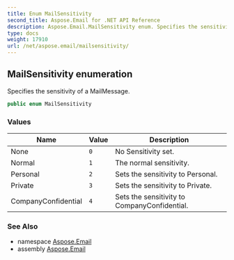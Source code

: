 ```yaml
---
title: Enum MailSensitivity
second_title: Aspose.Email for .NET API Reference
description: Aspose.Email.MailSensitivity enum. Specifies the sensitivity of a MailMessage
type: docs
weight: 17910
url: /net/aspose.email/mailsensitivity/
---
```

## MailSensitivity enumeration

Specifies the sensitivity of a MailMessage.

```csharp
public enum MailSensitivity
```

### Values

| Name | Value | Description |
| --- | --- | --- |
| None | `0` | No Sensitivity set. |
| Normal | `1` | The normal sensitivity. |
| Personal | `2` | Sets the sensitivity to Personal. |
| Private | `3` | Sets the sensitivity to Private. |
| CompanyConfidential | `4` | Sets the sensitivity to CompanyConfidential. |

### See Also

* namespace [Aspose.Email](../../aspose.email/)
* assembly [Aspose.Email](../../)


